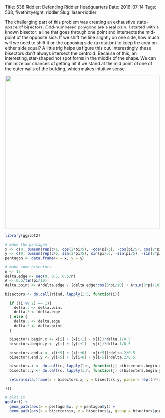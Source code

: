 Title: 538 Riddler: Defending Riddler Headquarters
Date: 2016-07-14
Tags: 538, fivethirtyeight, riddler
Slug: laser-riddler

The challenging part of this problem was creating an exhaustive state-space of bisectors.  Odd-numbered polygons are a real pain.  I started with a known bisector: a line that goes through one point and intersects the mid-point of the opposite side.  If we shift the line slightly on one side, how much will we need to shift it on the opposing side (a rotation) to keep the area on either side equal?  A little trig helps us figure this out.  Interestingly, these bisectors don't always intersect the centroid.  Because of this, an interesting, star-shaped hot spot forms in the middle of the shape.  We can minimize our chances of getting hit if we stand at the mid point of one of the outer walls of the building, which makes intuitive sense.  

<img src="/images/laser-riddler.jpg" style="display:block; margin-left:auto; margin-right:auto; width: 500px;">

``` R
library(ggplot2)

# make the pentagon
x <- c(0, cumsum(rep(c(1, cos(2*pi/5), -cos(pi/5), -cos(pi/5), cos(2*pi/5))/2, each = 2)))
y <- c(0, cumsum(rep(c(0, sin(2*pi/5), sin(pi/5), -sin(pi/5), -sin(2*pi/5))/2, each = 2)))
pentagon <- data.frame(x = x, y = y)

# make some bisectors
n <- 15
delta.edge <- seq(0, 0.5, 0.5/n)
A <- 0.5/tan(pi/10)
delta.point <- A*delta.edge / (delta.edge*cos(3*pi/10) + A*sin(3*pi/10))

bisectors <- do.call(rbind, lapply(1:5, function(i){

  if ((i %% 2) == 1){
    delta.1 <- delta.point
    delta.2 <- delta.edge
  } else {
    delta.1 <- delta.edge
    delta.2 <- delta.point
  }

  bisectors.begin.x <- x[i] + (x[i+1] - x[i])*delta.1/0.5
  bisectors.begin.y <- y[i] + (y[i+1] - y[i])*delta.1/0.5

  bisectors.end.x <- x[i+5] + (x[i+6] - x[i+5])*delta.2/0.5
  bisectors.end.y <- y[i+5] + (y[i+6] - y[i+5])*delta.2/0.5

  bisectors.x <- do.call(c, lapply(1:n, function(j) c(bisectors.begin.x[j], bisectors.end.x[j])))
  bisectors.y <- do.call(c, lapply(1:n, function(j) c(bisectors.begin.y[j], bisectors.end.y[j])))

  return(data.frame(x = bisectors.x, y = bisectors.y, piece = rep((n*(i-1) + 1):(n*i), each = 2)))

}))

# plot it
ggplot() +
  geom_path(aes(x = pentagon$x, y = pentagon$y)) +
  geom_path(aes(x = bisectors$x, y = bisectors$y, group = bisectors$piece), colour = "red")

```
